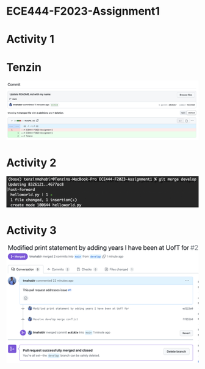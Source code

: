 # ECE444-F2023-Assignment1
# Activity 1
# Tenzin

![Activity 1 Commit 1](Assets/activity1Commit.png)

# Activity 2

![Activity 2 Merge](Assets/activity2Merge.png)

# Activity 3

![Activity 3 PR Merge](Assets/activity3SuccessfulPRMerge.png)
